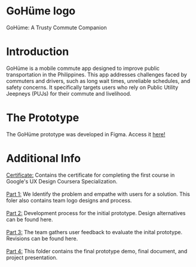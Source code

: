 # GoHüme logo
GoHüme: A Trusty Commute Companion

# Introduction
GoHüme is a mobile commute app designed to improve public transportation in the Philippines. This app addresses challenges faced by commuters and drivers, such as long wait times, unreliable schedules, and safety concerns. It specifically targets users who rely on Public Utility Jeepneys (PUJs) for their commute and livelihood.

# The Prototype
The GoHüme prototype was developed in Figma. Access it [here!](https://www.figma.com/proto/753fqa3itLWyjwYaWKkzvM/GoHüme?node-id=248-2657&t=y1b3VNzLBXHBlvpM-0&scaling=scale-down&content-scaling=fixed&page-id=37%3A432&starting-point-node-id=248%3A2657&show-proto-sidebar=1)

# Additional Info
[Certificate:](https://github.com/KenjiM-03/CS152-Mende-Compilation/tree/main/Certificate) Contains the certificate for completing the first course in Google's UX Design Coursera Specialization. <br><br/>
[Part 1:](https://github.com/KenjiM-03/CS152-Mende-Compilation/tree/main/Part%201) We Identify the problem and empathe with users for a solution. This foler also contains team logo designs and process.<br><br/>
[Part 2:](https://github.com/KenjiM-03/CS152-Mende-Compilation/tree/main/Part%202) Development process for the initial prototype. Design alternatives can be found here.<br><br/>
[Part 3:](https://github.com/KenjiM-03/CS152-Mende-Compilation/tree/main/Part%203) The team gathers user feedback to evaluate the inital prototype. Revisions can be found here.<br><br/>
[Part 4:](https://github.com/KenjiM-03/CS152-Mende-Compilation/tree/main/Part%204) This folder contains the final prototype demo, final document, and project presentation.<br><br/>
